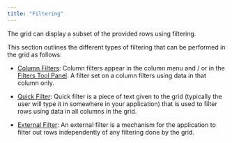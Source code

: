 ```yaml
---
title: "Filtering"
---
```


The grid can display a subset of the provided rows using filtering.

This section outlines the different types of filtering that can be performed in the grid as follows:

- [Column Filters](../filtering/): Column filters appear in the column menu and / or in the [Filters Tool Panel](../tool-panel-filters/). A filter set on a column filters using data in that column only.

- [Quick Filter](../filter-quick/): Quick filter is a piece of text given to the grid (typically the user will type it in somewhere in your application) that is used to filter rows using data in all columns in the grid.

- [External Filter](../filter-external/): An external filter is a mechanism for the application to filter out rows independently of any filtering done by the grid.

